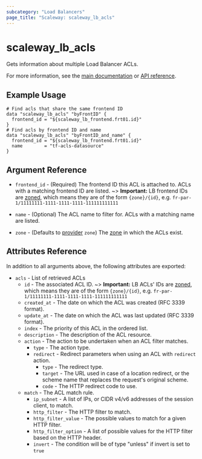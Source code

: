 ```yaml
---
subcategory: "Load Balancers"
page_title: "Scaleway: scaleway_lb_acls"
---
```


# scaleway_lb_acls

Gets information about multiple Load Balancer ACLs.

For more information, see the [main documentation](https://www.scaleway.com/en/docs/load-balancer/reference-content/acls/) or [API reference](https://www.scaleway.com/en/developers/api/load-balancer/zoned-api/#path-acls-get-an-acl).

## Example Usage

```hcl
# Find acls that share the same frontend ID
data "scaleway_lb_acls" "byFrontID" {
  frontend_id = "${scaleway_lb_frontend.frt01.id}"
}
# Find acls by frontend ID and name
data "scaleway_lb_acls" "byFrontID_and_name" {
  frontend_id = "${scaleway_lb_frontend.frt01.id}"
  name        = "tf-acls-datasource"
}
```

## Argument Reference

- `frontend_id` - (Required) The frontend ID this ACL is attached to. ACLs with a matching frontend ID are listed.
  ~> **Important:** LB frontend IDs are [zoned](../guides/regions_and_zones.md#resource-ids), which means they are of the form `{zone}/{id}`, e.g. `fr-par-1/11111111-1111-1111-1111-111111111111`

- `name` - (Optional) The ACL name to filter for. ACLs with a matching name are listed.

- `zone` - (Defaults to [provider](../index.md#zone) `zone`) The [zone](../guides/regions_and_zones.md#zones) in which the ACLs exist.

## Attributes Reference

In addition to all arguments above, the following attributes are exported:

- `acls` - List of retrieved ACLs
    - `id` - The associated ACL ID.
      ~> **Important:** LB ACLs' IDs are [zoned](../guides/regions_and_zones.md#resource-ids), which means they are of the form `{zone}/{id}`, e.g. `fr-par-1/11111111-1111-1111-1111-111111111111`
    - `created_at` - The date on which the ACL was created (RFC 3339 format).
    - `update_at` - The date on which the ACL was last updated (RFC 3339 format).
    - `index` - The priority of this ACL in the ordered list.
    - `description` - The description of the ACL resource.
    - `action` - The action to be undertaken when an ACL filter matches.
        - `type` - The action type.
        - `redirect` - Redirect parameters when using an ACL with `redirect` action.
            - `type`  - The redirect type.
            - `target`  - The URL used in case of a location redirect, or the scheme name that replaces the request's original scheme.
            - `code`  - The HTTP redirect code to use.
    - `match` - The ACL match rule.
        - `ip_subnet` - A list of IPs, or CIDR v4/v6 addresses of the session client, to match.
        - `http_filter` - The HTTP filter to match.
        - `http_filter_value` - The possible values to match for a given HTTP filter.
        - `http_filter_option` - A list of possible values for the HTTP filter based on the HTTP header.
        - `invert` -  The condition will be of type "unless" if invert is set to `true`